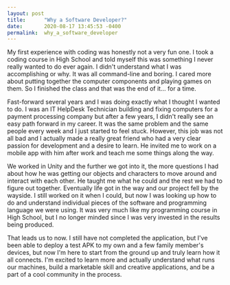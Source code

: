 ```yaml
---
layout: post
title:      "Why a Software Developer?"
date:       2020-08-17 13:45:53 -0400
permalink:  why_a_software_developer
---
```



My first experience with coding was honestly not a very fun one.  I took a coding course in High School and told myself this was something I never really wanted to do ever again.  I didn't understand what I was accomplishing or why.  It was all command-line and boring.  I cared more about putting together the computer components and playing games on them.  So I finished the class and that was the end of it... for a time.

Fast-forward several years and I was doing exactly what I thought I wanted to do.  I was an IT HelpDesk Technician building and fixing computers for a payment processing company but after a few years, I didn't really see an easy path forward in my career.  It was the same problem and the same people every week and I just started to feel stuck.  However, this job was not all bad and I actually made a really great friend who had a very clear passion for development and a desire to learn.  He invited me to work on a mobile app with him after work and teach me some things along the way.

We worked in Unity and the further we got into it, the more questions I had about how he was getting our objects and characters to move around and interact with each other.  He taught me what he could and the rest we had to figure out together.  Eventually life got in the way and our project fell by the wayside.  I still worked on it when I could, but now I was looking up how to do and understand individual pieces of the software and programming language we were using.  It was very much like my programming course in High School, but I no longer minded since I was very invested in the results being produced.

That leads us to now.  I still have not completed the application, but I've been able to deploy a test APK to my own and a few family member's devices, but now I'm here to start from the ground up and truly learn how it all connects.  I'm excited to learn more and actually understand what runs our machines, build a marketable skill and creative applications, and be a part of a cool community in the process.
